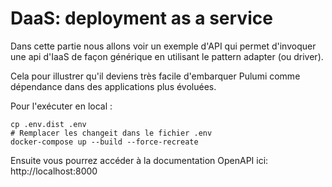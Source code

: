 # DaaS: deployment as a service

Dans cette partie nous allons voir un exemple d'API qui permet d'invoquer une api d'IaaS de façon générique en utilisant le pattern adapter (ou driver).

Cela pour illustrer qu'il deviens très facile d'embarquer Pulumi comme dépendance dans des applications plus évoluées.

Pour l'exécuter en local :

```shell
cp .env.dist .env
# Remplacer les changeit dans le fichier .env
docker-compose up --build --force-recreate
```

Ensuite vous pourrez accéder à la documentation OpenAPI ici: http://localhost:8000

